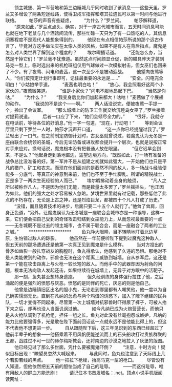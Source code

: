 　　领主城堡、第一军营地和第三边陲城几乎同时收到了该消息——这些天里，罗兰又多增设了两条短途线路，使得卫戍军指挥和塔其拉遗民可以第一时间与他进行联络。
　　帕莎的声音有些疑虑，
　　“为什么？”罗兰问。
　　帕莎解释道，
　　“原来如此，”罗兰点点头。确实，对于一座古代城市而言，五天时间消息可能也就在地下老鼠与几个酒馆间流传，那些忙碌一天只为了有一口饭吃的人，其信息闭塞程度不是现代人能想象得到的。
　　他现在有点相信帕莎所说的那个远古传言了，毕竟对方这手做法实在太像人类的风格，如果不是有人在背后指点，魔鬼是怎么对人类世界了解到这个程度的？
　　埃尔暇插话道。
　　“还能怎么办，当然是干掉它们！”罗兰毫不犹豫道。虽然这点时间颇显仓促，新的瞄具昨天才装到马克一型上，临时选出来的机枪班组仅用气球做过一次模拟射击，但女巫们也回来了不少。有了夜莺、闪电和麦茜，这一次至少不是被动迎战。
　　他望向夜莺等人，“你们按预定计划行事即可，记住最重要的永远是……”
　　“安全。闪电完全明白！”小姑娘举手道。
　　“麦茜也明白咕！”
　　“放心，我会照看好这两个小家伙的，”夜莺微笑道。
　　“谁是小家伙？”闪电不服地昂起下巴。
　　“当然是你咕。”
　　“为什么？”
　　“我变身后比你们加起来都大！咕咕！”麦茜做了个展翅的动作。
　　“我说的不是这个——啊。”
　　两人话没说完，便被夜莺一手提一个，拎出了会议室。
　　“那么城墙上的防卫工作就交给沉睡岛女巫了，”罗兰接着对提莉说道。
　　后者一口应了下来，“她们会倾尽全力的。”
　　“很好，我就守在电话前，等待各位的好消息，”他一字一句道，“现在，行动吧！”
　　等到会议厅里只剩下罗兰一人时，帕莎才沉声开口道，
　　“这一点你已经提醒过我了。”罗兰轻出了一口气。在之前制定防御计划时，古女巫就曾说过，若魔鬼认为无冬是一座由联合会统领的圣城，今后无论防备或进攻都会提升一个层次，也就是说按正常对手来应对。换句话说，魔鬼根本没有把普通人放在眼里。
　　“但它迟早会到来，不是么？”他起身走到落地窗边，遥望边境方向，“既然如此，打一场有准备的战争总比没准备的好。第一军并不是从组建之初就如此强大，一开始他们也只是平凡的猎户、矿工和农夫。而现在他们面对的是截然不同的敌人，多一场战斗经验便能多一分底气，等真正的神意到来前，他们也不至于手忙脚乱。所谓的精锐战士，正是多了一两次生死经验的人而已。”
　　埃尔暇拂动着全身的触须，
　　“凡人之所以被称作凡人，不是因为他们无能，而是数量太多罢了，”罗兰摇摇头，“也正因为如此，他们的强大之处才容易被人忽略。梦境世界里就有过记载，那些低估了此点的不朽存在，无论是上古之神，还是烈焰巨龙，都被四十个凡人打成了历史。”
　　“没错，而且随着技术的进步，后面只要二十五个人就行了。”他耸了耸肩，回身正色道，“另外，让魔鬼误认为无冬城是一座联合会城市亦是一种误导，这样一来，它们便会把自己受到的奇怪攻击归结到女巫能力上，从而忽视最重要的一点——无冬城既不是过去的领主城市，也不属于联合会，而是一座融合了两者的工业之城。”
　　*******************
　　鱼丸睁大眼睛，目不转睛地盯着北边草原，生怕错过敌人的踪影。
　　他虽然在一年前便听陛下提到过魔鬼这种敌人，但五天前的那场遭遇还是他第一次真正见到魔鬼是什么模样。
　　当对方投出的骨矛如幽影一般扎穿战友的胸膛时，鱼丸得承认，他感到了久违的恐惧。那绝对不是人类能做到的动作，邪兽也无法在这个距离上威胁到城墙。自从参军后，这还是第一个能在攻击距离上与火枪一较长短的敌人。而他手中的武器却因为射角的问题，根本无法向敌人发起还击，如果继续待在城墙上，无异于对方眼中的活靶子。
　　那一刻，鱼丸甚至想转身逃跑。
　　但久经训练的身体强行拉住了他，之后涌起的便是强烈的愤怒与厌恶。愤怒的是同伴的死亡，厌恶的则是他自己。
　　他曾是边陲镇旧区出名的胆小鬼，无论走到哪里都有人嘲笑他，他一度以为自己确实懦弱无比，直到在凡纳的怂恿与两个鸡蛋的诱惑下，加入了陛下组建的民兵队，一切才变得不同起来。尽管第一次上城墙对抗邪兽时吓得尿了裤子，可被人抬下来之后，却再也没人当面讥讽过他。
　　如今凡纳已成为火炮营营长，而他只是从火枪队调到了机枪组，担任一组之长。鱼丸对此没有丝毫抱怨或嫉妒，凡纳的能力比他要强得多，光是敢在陛下面前回话这一点就永远不是他能比得上的，但这不代表他不想更进一步。
　　自从跟随陛下后，这三年见识到的东西已经超过了他前半辈子的想象——他搭乘着不用风帆便能逆流而上的石头船攻打过贵族群聚的王都，战胜过不可一世的赫尔梅斯教会，还将南边的沙漠之地拉入了灰堡的版图。
　　他已经见过了那么多世面，凭什么要被魔鬼吓倒？
　　“注意，十时方向！疑似目标出现！”瞭望员忽然大喊起来。
　　与此同时，鱼丸也注意到了天际线上几个若影若线的黑点。
　　他一把拉下枪栓，抬高马克一型的枪口。
　　尽管没有人知道，但他依然把五天前的胆怯当成了自己的耻辱。
　　——而这份耻辱，唯有用敌人的鲜血方能洗刷！
　　请记住本书首发域名：.net。顶点小说手机版阅读网址：